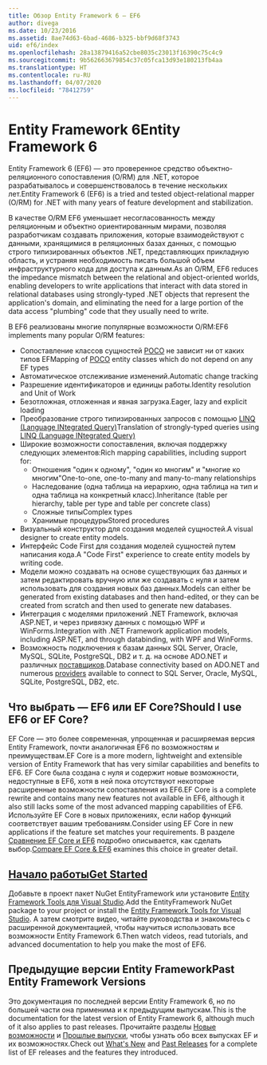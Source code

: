 ```yaml
---
title: Обзор Entity Framework 6 — EF6
author: divega
ms.date: 10/23/2016
ms.assetid: 8ae74d63-6bad-4686-b325-bbf9d68f3743
uid: ef6/index
ms.openlocfilehash: 28a13879416a52cbe8035c23013f16390c75c4c9
ms.sourcegitcommit: 9b562663679854c37c05fca13d93e180213fb4aa
ms.translationtype: HT
ms.contentlocale: ru-RU
ms.lasthandoff: 04/07/2020
ms.locfileid: "78412759"
---
```

# <a name="entity-framework-6"></a><span data-ttu-id="c14dd-102">Entity Framework 6</span><span class="sxs-lookup"><span data-stu-id="c14dd-102">Entity Framework 6</span></span>
<span data-ttu-id="c14dd-103">Entity Framework 6 (EF6) — это проверенное средство объектно-реляционного сопоставления (O/RM) для .NET, которое разрабатывалось и совершенствовалось в течение нескольких лет.</span><span class="sxs-lookup"><span data-stu-id="c14dd-103">Entity Framework 6 (EF6) is a tried and tested object-relational mapper (O/RM) for .NET with many years of feature development and stabilization.</span></span>

<span data-ttu-id="c14dd-104">В качестве O/RM EF6 уменьшает несогласованность между реляционным и объектно ориентированным мирами, позволяя разработчикам создавать приложения, которые взаимодействуют с данными, хранящимися в реляционных базах данных, с помощью строго типизированных объектов .NET, представляющих прикладную область, и устраняя необходимость писать большой объем инфраструктурного кода для доступа к данным.</span><span class="sxs-lookup"><span data-stu-id="c14dd-104">As an O/RM, EF6 reduces the impedance mismatch between the relational and object-oriented worlds, enabling developers to write applications that interact with data stored in relational databases using strongly-typed .NET objects that represent the application's domain, and eliminating the need for a large portion of the data access "plumbing" code that they usually need to write.</span></span>

<span data-ttu-id="c14dd-105">В EF6 реализованы многие популярные возможности O/RM:</span><span class="sxs-lookup"><span data-stu-id="c14dd-105">EF6 implements many popular O/RM features:</span></span>
- <span data-ttu-id="c14dd-106">Сопоставление классов сущностей [POCO](xref:ef6/resources/glossary#poco) не зависит ни от каких типов EF</span><span class="sxs-lookup"><span data-stu-id="c14dd-106">Mapping of [POCO](xref:ef6/resources/glossary#poco) entity classes which do not depend on any EF types</span></span>
- <span data-ttu-id="c14dd-107">Автоматическое отслеживание изменений.</span><span class="sxs-lookup"><span data-stu-id="c14dd-107">Automatic change tracking</span></span>
- <span data-ttu-id="c14dd-108">Разрешение идентификаторов и единицы работы.</span><span class="sxs-lookup"><span data-stu-id="c14dd-108">Identity resolution and Unit of Work</span></span>
- <span data-ttu-id="c14dd-109">Безотложная, отложенная и явная загрузка.</span><span class="sxs-lookup"><span data-stu-id="c14dd-109">Eager, lazy and explicit loading</span></span>
- <span data-ttu-id="c14dd-110">Преобразование строго типизированных запросов с помощью [LINQ (Language INtegrated Query)](https://aka.ms/AA6hsvu)</span><span class="sxs-lookup"><span data-stu-id="c14dd-110">Translation of strongly-typed queries using [LINQ (Language INtegrated Query)](https://aka.ms/AA6hsvu)</span></span>
- <span data-ttu-id="c14dd-111">Широкие возможности сопоставления, включая поддержку следующих элементов:</span><span class="sxs-lookup"><span data-stu-id="c14dd-111">Rich mapping capabilities, including support for:</span></span>
  - <span data-ttu-id="c14dd-112">Отношения "один к одному", "один ко многим" и "многие ко многим"</span><span class="sxs-lookup"><span data-stu-id="c14dd-112">One-to-one, one-to-many and many-to-many relationships</span></span>
  - <span data-ttu-id="c14dd-113">Наследование (одна таблица на иерархию, одна таблица на тип и одна таблица на конкретный класс).</span><span class="sxs-lookup"><span data-stu-id="c14dd-113">Inheritance (table per hierarchy, table per type and table per concrete class)</span></span>
  - <span data-ttu-id="c14dd-114">Сложные типы</span><span class="sxs-lookup"><span data-stu-id="c14dd-114">Complex types</span></span>
  - <span data-ttu-id="c14dd-115">Хранимые процедуры</span><span class="sxs-lookup"><span data-stu-id="c14dd-115">Stored procedures</span></span>
- <span data-ttu-id="c14dd-116">Визуальный конструктор для создания моделей сущностей.</span><span class="sxs-lookup"><span data-stu-id="c14dd-116">A visual designer to create entity models.</span></span>
- <span data-ttu-id="c14dd-117">Интерфейс Code First для создания моделей сущностей путем написания кода.</span><span class="sxs-lookup"><span data-stu-id="c14dd-117">A "Code First" experience to create entity models by writing code.</span></span>
- <span data-ttu-id="c14dd-118">Модели можно создавать на основе существующих баз данных и затем редактировать вручную или же создавать с нуля и затем использовать для создания новых баз данных.</span><span class="sxs-lookup"><span data-stu-id="c14dd-118">Models can either be generated from existing databases and then hand-edited, or they can be created from scratch and then used to generate new databases.</span></span>
- <span data-ttu-id="c14dd-119">Интеграция с моделями приложений .NET Framework, включая ASP.NET, и через привязку данных с помощью WPF и WinForms.</span><span class="sxs-lookup"><span data-stu-id="c14dd-119">Integration with .NET Framework application models, including ASP.NET, and through databinding, with WPF and WinForms.</span></span>
- <span data-ttu-id="c14dd-120">Возможность подключения к базам данных SQL Server, Oracle, MySQL, SQLite, PostgreSQL, DB2 и т. д. на основе ADO.NET и различных [поставщиков](xref:ef6/fundamentals/providers/index).</span><span class="sxs-lookup"><span data-stu-id="c14dd-120">Database connectivity based on ADO.NET and numerous [providers](xref:ef6/fundamentals/providers/index) available to connect to SQL Server, Oracle, MySQL, SQLite, PostgreSQL, DB2, etc.</span></span>

## <a name="should-i-use-ef6-or-ef-core"></a><span data-ttu-id="c14dd-121">Что выбрать — EF6 или EF Core?</span><span class="sxs-lookup"><span data-stu-id="c14dd-121">Should I use EF6 or EF Core?</span></span>

<span data-ttu-id="c14dd-122">EF Core — это более современная, упрощенная и расширяемая версия Entity Framework, почти аналогичная EF6 по возможностям и преимуществам.</span><span class="sxs-lookup"><span data-stu-id="c14dd-122">EF Core is a more modern, lightweight and extensible version of Entity Framework that has very similar capabilities and benefits to EF6.</span></span>
<span data-ttu-id="c14dd-123">EF Core была создана с нуля и содержит новые возможности, недоступные в EF6, хотя в ней пока отсутствуют некоторые расширенные возможности сопоставления из EF6.</span><span class="sxs-lookup"><span data-stu-id="c14dd-123">EF Core is a complete rewrite and contains many new features not available in EF6, although it also still lacks some of the most advanced mapping capabilities of EF6.</span></span>
<span data-ttu-id="c14dd-124">Используйте EF Core в новых приложениях, если набор функций соответствует вашим требованиям.</span><span class="sxs-lookup"><span data-stu-id="c14dd-124">Consider using EF Core in new applications if the feature set matches your requirements.</span></span>
<span data-ttu-id="c14dd-125">В разделе [Сравнение EF Core и EF6](xref:efcore-and-ef6/index) подробно описывается, как сделать выбор.</span><span class="sxs-lookup"><span data-stu-id="c14dd-125">[Compare EF Core & EF6](xref:efcore-and-ef6/index) examines this choice in greater detail.</span></span>

## <a name="get-started"></a>[<span data-ttu-id="c14dd-126">Начало работы</span><span class="sxs-lookup"><span data-stu-id="c14dd-126">Get Started</span></span>](xref:ef6/get-started)

<span data-ttu-id="c14dd-127">Добавьте в проект пакет NuGet EntityFramework или установите [Entity Framework Tools для Visual Studio](https://aka.ms/AA6i8c5).</span><span class="sxs-lookup"><span data-stu-id="c14dd-127">Add the EntityFramework NuGet package to your project or install the [Entity Framework Tools for Visual Studio](https://aka.ms/AA6i8c5).</span></span> <span data-ttu-id="c14dd-128">А затем смотрите видео, читайте руководства и знакомьтесь с расширенной документацией, чтобы научиться использовать все возможности Entity Framework 6.</span><span class="sxs-lookup"><span data-stu-id="c14dd-128">Then watch videos, read tutorials, and advanced documentation to help you make the most of EF6.</span></span>

## <a name="past-entity-framework-versions"></a><span data-ttu-id="c14dd-129">Предыдущие версии Entity Framework</span><span class="sxs-lookup"><span data-stu-id="c14dd-129">Past Entity Framework Versions</span></span>

<span data-ttu-id="c14dd-130">Это документация по последней версии Entity Framework 6, но по большей части она применима и к предыдущим выпускам.</span><span class="sxs-lookup"><span data-stu-id="c14dd-130">This is the documentation for the latest version of Entity Framework 6, although much of it also applies to past releases.</span></span>
<span data-ttu-id="c14dd-131">Прочитайте разделы [Новые возможности](xref:ef6/what-is-new/index) и [Прошлые выпуски](xref:ef6/what-is-new/past-releases), чтобы узнать обо всех выпусках EF и их возможностях.</span><span class="sxs-lookup"><span data-stu-id="c14dd-131">Check out [What's New](xref:ef6/what-is-new/index) and [Past Releases](xref:ef6/what-is-new/past-releases) for a complete list of EF releases and the features they introduced.</span></span>
